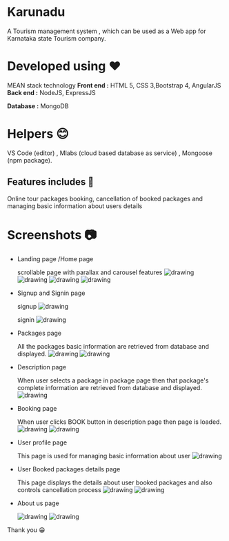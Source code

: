 # Karunadu
A Tourism management system , which can be used as a Web app for Karnataka state Tourism company.

# Developed using :hearts:

MEAN stack technology
**Front end :** HTML 5, CSS 3,Bootstrap 4, AngularJS          
**Back end :** NodeJS, ExpressJS

**Database :** MongoDB 

# Helpers :blush:
VS Code (editor) , Mlabs (cloud based database as service) , Mongoose (npm package).


## Features includes :muscle: 
Online tour packages booking, cancellation of booked packages and managing basic information about users details

# Screenshots :camera:
* Landing page /Home page

   scrollable page with parallax and carousel features
  <img src="./screenshots/home.jpg" alt="drawing" width="auto" /> 
  <img src="./screenshots/home1.jpg" alt="drawing"  width="auto"/>
  <img src="./screenshots/home2.jpg" alt="drawing"  width="auto"/> 
  <img src="./screenshots/home3.jpg" alt="drawing"  width="auto"/>

* Signup and Signin page

  signup
  <img src="./screenshots/signup.jpg" alt="drawing"  width="auto"/>

  signin
  <img src="./screenshots/login.jpg" alt="drawing"  width="auto"/>


* Packages page

  All the packages basic information are retrieved from database and displayed. 
  <img src="./screenshots/package.jpg" alt="drawing"  width="auto"/>
  <img src="./screenshots/package1.jpg" alt="drawing"  width="auto"/>

* Description page
  
  When user selects a package in package page then that package's complete information are retrieved from database and displayed.
  <img src="./screenshots/details.jpg" alt="drawing"  width="auto"/>


* Booking page
  
  When user clicks BOOK button in description page then page is loaded.
  <img src="./screenshots/booking.jpg" alt="drawing"  width="auto"/>
  <img src="./screenshots/payment.jpg" alt="drawing"  width="auto"/>


* User profile page
  
  This page is used for managing basic information about user
  <img src="./screenshots/profile.jpg" alt="drawing"  width="auto"/>

* User Booked packages details page
  
  This page displays the details about user booked packages and also controls cancellation process
  <img src="./screenshots/empty.jpg" alt="drawing"  width="auto"/>
  <img src="./screenshots/booked.jpg" alt="drawing"  width="auto"/>

* About us page

  <img src="./screenshots/about.jpg" alt="drawing"  width="auto"/>
  <img src="./screenshots/about1.jpg" alt="drawing"  width="auto"/>


Thank you :grin:
